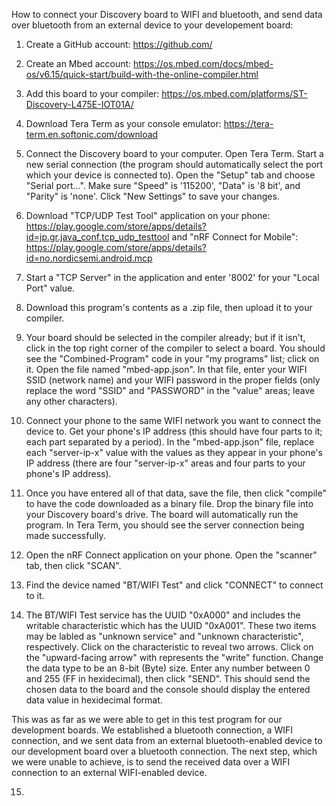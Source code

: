How to connect your Discovery board to WIFI and bluetooth, and send data over bluetooth from an external device to your developement board:

1. Create a GitHub account: https://github.com/

2. Create an Mbed account: https://os.mbed.com/docs/mbed-os/v6.15/quick-start/build-with-the-online-compiler.html

3. Add this board to your compiler: https://os.mbed.com/platforms/ST-Discovery-L475E-IOT01A/ 

4. Download Tera Term as your console emulator: https://tera-term.en.softonic.com/download

5. Connect the Discovery board to your computer. Open Tera Term. Start a new serial connection (the program should automatically select the port which your device is connected to). Open the "Setup" tab and choose "Serial port...". Make sure "Speed" is '115200', "Data" is '8 bit', and "Parity" is 'none'. Click "New Settings" to save your changes.

6. Download "TCP/UDP Test Tool" application on your phone: https://play.google.com/store/apps/details?id=jp.gr.java_conf.tcp_udp_testtool and "nRF Connect for Mobile": https://play.google.com/store/apps/details?id=no.nordicsemi.android.mcp

7. Start a "TCP Server" in the application and enter '8002' for your "Local Port" value.

8. Download this program's contents as a .zip file, then upload it to your compiler.

9. Your board should be selected in the compiler already; but if it isn't, click in the top right corner of the compiler to select a board. You should see the "Combined-Program" code in your "my programs" list; click on it. Open the file named "mbed-app.json". In that file, enter your WIFI SSID (network name) and your WIFI password in the proper fields (only replace the word "SSID" and "PASSWORD" in the "value" areas; leave any other characters).

10. Connect your phone to the same WIFI network you want to connect the device to. Get your phone's IP address (this should have four parts to it; each part separated by a period). In the "mbed-app.json" file, replace each "server-ip-x" value with the values as they appear in your phone's IP address (there are four "server-ip-x" areas and four parts to your phone's IP address).

11. Once you have entered all of that data, save the file, then click "compile" to have the code downloaded as a binary file. Drop the binary file into your Discovery board's drive. The board will automatically run the program. In Tera Term, you should see the server connection being made successfully.

12. Open the nRF Connect application on your phone. Open the "scanner" tab, then click "SCAN".

13. Find the device named "BT/WIFI Test" and click "CONNECT" to connect to it.

14. The BT/WIFI Test service has the UUID "0xA000" and includes the writable characteristic which has the UUID "0xA001". These two items may be labled as "unknown service" and "unknown characteristic", respectively. Click on the characteristic to reveal two arrows. Click on the "upward-facing arrow" with represents the "write" function. Change the data type to be an 8-bit (Byte) size. Enter any number between 0 and 255 (FF in hexidecimal), then click "SEND". This should send the chosen data to the board and the console should display the entered data value in hexidecimal format.

This was as far as we were able to get in this test program for our development boards. We established a bluetooth connection, a WIFI connection, and we sent data from an external bluetooth-enabled device to our development board over a bluetooth connection. The next step, which we were unable to achieve, is to send the received data over a WIFI connection to an external WIFI-enabled device.

15.
